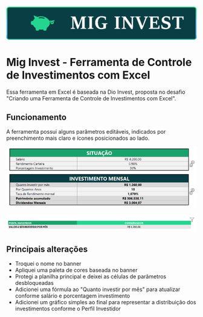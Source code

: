![banner_mig_invest](./images/banner.png)

# Mig Invest - Ferramenta de Controle de Investimentos com Excel

Essa ferramenta em Excel é baseada na Dio Invest, proposta no desafio "Criando uma Ferramenta de Controle de Investimentos com Excel".

## Funcionamento

A ferramenta possui alguns parâmetros editáveis, indicados por preenchimento mais claro e ícones posicionados ao lado.

![alt text](./images/image.png)

![alt text](./images/image-1.png)

## Principais alterações

- Troquei o nome no banner
- Apliquei uma paleta de cores baseada no banner
- Protegi a planilha principal e deixei as células de parâmetros desbloqueadas
- Adicionei uma fórmula ao "Quanto investir por mês" para atualizar conforme salário e porcentagem investimento
- Adicionei um gráfico simples ao final para representar a distribuição dos investimentos conforme o Perfil Investidor
